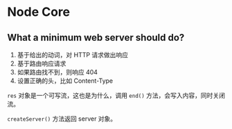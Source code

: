 # Node Core

## What a minimum web server should do?

1. 基于给出的动词，对 HTTP 请求做出响应
2. 基于路由响应请求
3. 如果路由找不到，则响应 404
4. 设置正确的头，比如 Content-Type

`res` 对象是一个可写流，这也是为什么，调用 `end()` 方法，会写入内容，同时关闭流。

`createServer()` 方法返回 server 对象。
